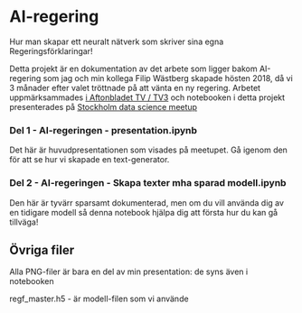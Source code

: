 # AI-regering
Hur man skapar ett neuralt nätverk som skriver sina egna Regeringsförklaringar!

Detta projekt är en dokumentation av det arbete som ligger bakom AI-regering som jag och min kollega Filip Wästberg skapade hösten 2018,
då vi 3 månader efter valet tröttnade på att vänta en ny regering. Arbetet uppmärksammades
[i Aftonbladet TV / TV3](https://www.aftonbladet.se/tv/a/272538)
och notebooken i detta projekt presenterades på [Stockholm data science meetup](https://www.meetup.com/Stockholm-Data-Science/events/259086585/?comment_table_id=261071893&comment_table_name=reply) 


### Del 1 - AI-regeringen - presentation.ipynb
Det här är huvudpresentationen som visades på meetupet. Gå igenom den för att se hur vi skapade en text-generator.

### Del 2 - AI-regeringen - Skapa texter mha sparad modell.ipynb
Den här är tyvärr sparsamt dokumenterad, men om du vill använda dig av en tidigare modell så denna notebook hjälpa dig att första hur du kan gå tillväga!

## Övriga filer

Alla PNG-filer är bara en del av min presentation: de syns även i notebooken


regf_master.h5 - är modell-filen som vi använde
